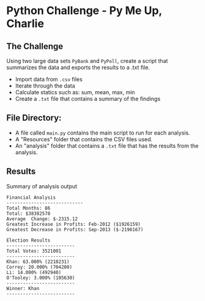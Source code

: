  # Python Challenge - Py Me Up, Charlie

## The Challenge
Using two large data sets `PyBank` and `PyPoll`, create a script that summarizes the data and exports the results to a .txt file. 

- Import data from `.csv` files
- Iterate through the data
- Calculate statics such as: sum, mean, max, min
- Create a `.txt` file that contains a summary of the findings

## File Directory:

  * A file called `main.py` contains the main script to run for each analysis.
  * A "Resources" folder that contains the CSV files used. 
  * An "analysis" folder that contains a `.txt` file that has the results from the analysis.

## Results
Summary of analysis output

  ```text
  Financial Analysis
  ----------------------------
  Total Months: 86
  Total: $38382578
  Average  Change: $-2315.12
  Greatest Increase in Profits: Feb-2012 ($1926159)
  Greatest Decrease in Profits: Sep-2013 ($-2196167)
  ```

  ```text
  Election Results
  -------------------------
  Total Votes: 3521001
  -------------------------
  Khan: 63.000% (2218231)
  Correy: 20.000% (704200)
  Li: 14.000% (492940)
  O'Tooley: 3.000% (105630)
  -------------------------
  Winner: Khan
  -------------------------
  ```

